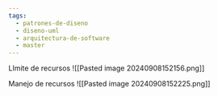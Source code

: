 ```yaml
---
tags:
  - patrones-de-diseno
  - diseno-uml
  - arquitectura-de-software
  - master
---
```

LImite de recursos
![[Pasted image 20240908152156.png]]

Manejo de recursos 
![[Pasted image 20240908152225.png]]